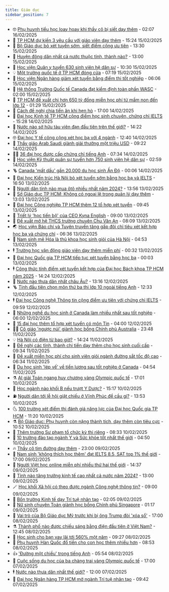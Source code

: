 ```yaml
---
title: Giáo dục
sidebar_position: 7
---
```


<!-- vnexpress-giao-duc:START -->
- 🤓 [Phụ huynh tiểu học loay hoay khi thầy cô bị siết dạy thêm](https://vnexpress.net/phu-huynh-tieu-hoc-loay-hoay-khi-thay-co-bi-siet-day-them-4848328.html) - 02:07 16/02/2025
- 🦆 [TP HCM dự kiến 3 yêu cầu với giáo viên dạy thêm](https://vnexpress.net/tp-hcm-du-kien-3-yeu-cau-voi-giao-vien-day-them-4849957.html) - 15:24 15/02/2025
- 🦩 [Bộ Giáo dục bỏ xét tuyển sớm, siết điểm cộng ưu tiên](https://vnexpress.net/bo-giao-duc-bo-xet-tuyen-som-siet-diem-cong-uu-tien-4848237.html) - 13:30 15/02/2025
- 🌮 [Huyện đông dân nhất cả nước thuộc tỉnh, thành nào?](https://vnexpress.net/huyen-dong-dan-nhat-ca-nuoc-thuoc-tinh-thanh-nao-4849950.html) - 13:00 15/02/2025
- 🔭 [Học viện Quân y tuyển 630 sinh viên hệ dân sự](https://vnexpress.net/hoc-vien-quan-y-tuyen-630-sinh-vien-he-dan-su-4849942.html) - 10:30 15/02/2025
- 💡 [Một trường quốc tế ở TP HCM đóng cửa](https://vnexpress.net/mot-truong-quoc-te-o-tp-hcm-dong-cua-4849895.html) - 07:19 15/02/2025
- 🥰 [Học viện Ngân hàng giảm xét tuyển bằng điểm thi tốt nghiệp](https://vnexpress.net/hoc-vien-ngan-hang-giam-xet-tuyen-bang-diem-thi-tot-nghiep-4849883.html) - 06:06 15/02/2025
- 🐲 [Hệ thống Trường Quốc tế Canada đạt kiểm định toàn phần WASC](https://vnexpress.net/he-thong-truong-quoc-te-canada-dat-kiem-dinh-toan-phan-wasc-4849797.html) - 02:00 15/02/2025
- 🦒 [TP HCM đề xuất chi hơn 650 tỷ đồng miễn học phí từ mầm non đến lớp 12](https://vnexpress.net/tp-hcm-de-xuat-chi-hon-650-ty-dong-mien-hoc-phi-tu-mam-non-den-lop-12-4849750.html) - 01:29 15/02/2025
- 🦆 [Cách đề nghị chia tiền ăn khi hẹn hò](https://vnexpress.net/cach-de-nghi-chia-tien-an-khi-hen-ho-4849734.html) - 17:00 14/02/2025
- 🧰 [Đại học Kinh tế TP HCM cộng điểm học sinh chuyên, chứng chỉ IELTS](https://vnexpress.net/dai-hoc-kinh-te-tp-hcm-cong-diem-hoc-sinh-chuyen-chung-chi-ielts-4849655.html) - 15:28 14/02/2025
- 🐘 [Nước nào sở hữu tàu viên đạn đầu tiên trên thế giới?](https://vnexpress.net/nuoc-nao-so-huu-tau-vien-dan-dau-tien-tren-the-gioi-4849691.html) - 14:22 14/02/2025
- 🤓 [Đại học Y tế công cộng xét học bạ với 4 ngành](https://vnexpress.net/dai-hoc-y-te-cong-cong-xet-hoc-ba-voi-4-nganh-4849647.html) - 12:40 14/02/2025
- 🧰 [Thầy giáo Arab Saudi giành giải thưởng một triệu USD](https://vnexpress.net/thay-giao-arab-saudi-gianh-giai-thuong-mot-trieu-usd-4849651.html) - 09:22 14/02/2025
- 🧑‍💻 [36 đại học được cấp chứng chỉ tiếng Anh](https://vnexpress.net/36-dai-hoc-duoc-cap-chung-chi-tieng-anh-vstep-4849525.html) - 07:34 14/02/2025
- 🫶 [Học viện Kỹ thuật quân sự tuyển hơn 750 sinh viên hệ dân sự](https://vnexpress.net/hoc-vien-ky-thuat-quan-su-tuyen-hon-750-sinh-vien-he-dan-su-4849406.html) - 02:59 14/02/2025
- 🪜 [Canada &#39;mất dấu&#39; gần 20.000 du học sinh Ấn Độ](https://vnexpress.net/canada-mat-dau-gan-20-000-du-hoc-sinh-an-do-4849323.html) - 00:06 14/02/2025
- 🎊 [Đại học Kiến trúc Hà Nội bỏ xét tuyển sớm bằng học bạ và IELTS](https://vnexpress.net/dai-hoc-kien-truc-ha-noi-bo-xet-tuyen-som-bang-hoc-ba-va-ielts-4848705.html) - 16:50 13/02/2025
- 🧐 [Người dân tỉnh nào mua ôtô nhiều nhất năm 2024?](https://vnexpress.net/nguoi-dan-tinh-nao-mua-oto-nhieu-nhat-nam-2024-4849141.html) - 13:56 13/02/2025
- 🌈 [Sở Giáo dục TP HCM: Không có ngoại lệ trong quản lý dạy thêm](https://vnexpress.net/so-giao-duc-tp-hcm-khong-co-ngoai-le-trong-quan-ly-day-them-4849257.html) - 13:03 13/02/2025
- 🥰 [Đại học Công nghiệp TP HCM thêm 12 tổ hợp xét tuyển](https://vnexpress.net/dai-hoc-cong-nghiep-tp-hcm-them-12-to-hop-xet-tuyen-4849116.html) - 09:45 13/02/2025
- 🎡 [Triết lý &#39;học tiến bộ&#39; của CEO Kyna English](https://vnexpress.net/triet-ly-hoc-tien-bo-cua-ceo-kyna-english-4847759.html) - 09:00 13/02/2025
- 🎊 [Đề xuất mở hệ THCS trường chuyên Chu Văn An](https://vnexpress.net/de-xuat-mo-he-thcs-truong-chuyen-chu-van-an-4849082.html) - 08:09 13/02/2025
- 🌏 [Học viện Báo chí và Tuyên truyền tăng gấp đôi chỉ tiêu xét kết hợp học bạ và chứng chỉ](https://vnexpress.net/hoc-vien-bao-chi-va-tuyen-truyen-tang-gap-doi-chi-tieu-xet-ket-hop-hoc-ba-va-chung-chi-4849016.html) - 06:36 13/02/2025
- 🥸 [Nam sinh mê Hóa là thủ khoa học sinh giỏi của Hà Nội](https://vnexpress.net/nam-sinh-me-hoa-la-thu-khoa-hoc-sinh-gioi-cua-ha-noi-4848145.html) - 04:53 13/02/2025
- 🕴 [Trường học vận động giáo viên dạy thêm miễn phí](https://vnexpress.net/truong-hoc-van-dong-giao-vien-day-them-mien-phi-4848165.html) - 00:32 13/02/2025
- 💂 [Đại học Quốc gia TP HCM tiếp tục xét tuyển bằng học bạ](https://vnexpress.net/dai-hoc-quoc-gia-tp-hcm-tiep-tuc-xet-tuyen-bang-hoc-ba-4848827.html) - 00:03 13/02/2025
- 🕴 [Công thức tính điểm xét tuyển kết hợp của Đại học Bách khoa TP HCM năm 2025](https://vnexpress.net/cong-thuc-tinh-diem-xet-tuyen-ket-hop-cua-dai-hoc-bach-khoa-tp-hcm-nam-2025-4848795.html) - 14:24 12/02/2025
- 🌋 [Nước nào thưa dân nhất châu Âu?](https://vnexpress.net/nuoc-nao-thua-dan-nhat-chau-au-4848774.html) - 13:16 12/02/2025
- 🪜 [Tỉnh đầu tiên chọn môn thứ ba thi lớp 10 ngoài tiếng Anh](https://vnexpress.net/tinh-dau-tien-chon-mon-thu-ba-thi-lop-10-ngoai-tieng-anh-4848750.html) - 12:33 12/02/2025
- 🕴 [Đại học Công nghệ Thông tin cộng điểm ưu tiên với chứng chỉ IELTS](https://vnexpress.net/diem-uu-tien-ielts-cua-dai-hoc-cong-nghe-thong-tin-dai-hoc-quoc-gia-tp-hcm-4848706.html) - 09:59 12/02/2025
- 🎃 [Những nghề du học sinh ở Canada làm nhiều nhất sau tốt nghiệp](https://vnexpress.net/nhung-nghe-du-hoc-sinh-o-canada-lam-nhieu-nhat-sau-tot-nghiep-4848489.html) - 06:00 12/02/2025
- 🦏 [15 đại học thêm tổ hợp xét tuyển có môn Tin](https://vnexpress.net/15-dai-hoc-them-to-hop-xet-tuyen-co-mon-tin-4848133.html) - 04:00 12/02/2025
- 🧑‍🏫 [Cô giáo &#39;ngược núi&#39; giành học bổng Chính phủ Australia](https://vnexpress.net/co-giao-nguoc-nui-gianh-hoc-bong-chinh-phu-australia-4845966.html) - 23:48 11/02/2025
- 💡 [Hà Nội có điện từ bao giờ?](https://vnexpress.net/ha-noi-co-dien-tu-bao-gio-4848311.html) - 14:24 11/02/2025
- 🐎 [Đề nghị các tỉnh, thành chi tiền dạy thêm cho học sinh cuối cấp](https://vnexpress.net/de-nghi-cac-tinh-thanh-chi-tien-day-them-cho-hoc-sinh-cuoi-cap-4848282.html) - 09:34 11/02/2025
- 🧰 [Đề xuất miễn học phí cho sinh viên giỏi ngành đường sắt tốc độ cao](https://vnexpress.net/de-xuat-mien-hoc-phi-cho-sinh-vien-gioi-nganh-duong-sat-toc-do-cao-4848164.html) - 06:34 11/02/2025
- 🙉 [Du học sinh &#39;lép vế&#39; về tiền lương sau tốt nghiệp ở Canada](https://vnexpress.net/du-hoc-sinh-lep-ve-ve-tien-luong-sau-tot-nghiep-o-canada-4847998.html) - 04:54 11/02/2025
- ⚗️ [AI giải Toán ngang huy chương vàng Olympic quốc tế](https://vnexpress.net/ai-giai-toan-ngang-huy-chuong-vang-olympic-quoc-te-4847946.html) - 17:01 10/02/2025
- 🌝 [Học ngành nào khối B nếu trượt Y Dược?](https://vnexpress.net/hoc-nganh-nao-khoi-b-neu-truot-y-duoc-4847182.html) - 15:17 10/02/2025
- ⛽️ [Người dân tới lễ hội giật chiếu ở Vĩnh Phúc để cầu gì?](https://vnexpress.net/nguoi-dan-toi-le-hoi-giat-chieu-o-vinh-phuc-de-cau-gi-4847886.html) - 13:53 10/02/2025
- 🌜 [100 trường xét điểm thi đánh giá năng lực của Đại học Quốc gia TP HCM](https://vnexpress.net/100-truong-xet-diem-thi-danh-gia-nang-luc-cua-dai-hoc-quoc-gia-tp-hcm-4847891.html) - 11:20 10/02/2025
- ⚗️ [Bộ Giáo dục: Phụ huynh còn nặng thành tích, dạy thêm còn tiêu cực](https://vnexpress.net/bo-giao-duc-phu-huynh-con-nang-thanh-tich-day-them-con-tieu-cuc-4847874.html) - 10:52 10/02/2025
- 🧰 [Thêm trường Sư phạm tổ chức kỳ thi riêng](https://vnexpress.net/them-truong-su-pham-to-chuc-ky-thi-rieng-4847788.html) - 08:33 10/02/2025
- 🤗 [10 trường đào tạo ngành Y và Sức khỏe tốt nhất thế giới](https://vnexpress.net/10-truong-dao-tao-nganh-y-va-suc-khoe-tot-nhat-the-gioi-4847715.html) - 04:50 10/02/2025
- 🔥 [Thầy cô tìm đường dạy thêm](https://vnexpress.net/giao-vien-tim-cach-day-them-tai-nha-vnepre-4847288.html) - 23:00 09/02/2025
- 💪 [Nam sinh &#39;không thích học thêm&#39; đạt IELTS 8.5, SAT top 1% thế giới](https://vnexpress.net/nam-sinh-khong-thich-hoc-them-dat-ielts-8-5-sat-top-1-the-gioi-4846933.html) - 17:00 09/02/2025
- 💂 [Người Việt học online miễn phí nhiều thứ hai thế giới](https://vnexpress.net/nguoi-viet-hoc-online-mien-phi-nhieu-thu-hai-the-gioi-4847384.html) - 14:37 09/02/2025
- 🌮 [Tỉnh nào tăng trưởng kinh tế cao nhất cả nước năm 2024?](https://vnexpress.net/tinh-nao-tang-truong-kinh-te-cao-nhat-ca-nuoc-nam-2024-4847469.html) - 13:00 09/02/2025
- 🪄 [Học khối Xã hội có theo được ngành Công nghệ thông tin?](https://vnexpress.net/hoc-khoi-xa-hoi-co-theo-duoc-nganh-cong-nghe-thong-tin-4847181.html) - 09:00 09/02/2025
- 🎡 [Bốn trường Kinh tế dạy Trí tuệ nhân tạo](https://vnexpress.net/bon-truong-kinh-te-day-tri-tue-nhan-tao-4847060.html) - 02:05 09/02/2025
- 🌈 [Nữ sinh chuyên Toán giành học bổng Chính phủ Singapore](https://vnexpress.net/nu-sinh-chuyen-toan-gianh-hoc-bong-chinh-phu-singapore-4847245.html) - 01:17 09/02/2025
- 🎊 [Vai trò của Bộ Giáo dục Mỹ trước khi bị ông Trump đòi &#39;xóa sổ&#39;](https://vnexpress.net/vai-tro-cua-bo-giao-duc-my-truoc-khi-bi-ong-trump-doi-xoa-so-4846896.html) - 17:00 08/02/2025
- ⚗️ [Thành phố nào được chiếu sáng bằng điện đầu tiên ở Việt Nam?](https://vnexpress.net/thanh-pho-nao-duoc-chieu-sang-bang-dien-dau-tien-o-viet-nam-4847261.html) - 12:45 08/02/2025
- 🌁 [Học sinh cho bạn vay lãi tới 560% một năm](https://vnexpress.net/hoc-sinh-cho-ban-vay-lai-toi-560-mot-nam-4847220.html) - 09:27 08/02/2025
- 🦏 [Phụ huynh Hàn Quốc đổ tiền cho con học thêm nhiều hơn](https://vnexpress.net/phu-huynh-han-quoc-do-tien-cho-con-hoc-them-nhieu-hon-4845952.html) - 08:53 08/02/2025
- 👍 [&#39;Đường một chiều&#39; trong tiếng Anh](https://vnexpress.net/duong-mot-chieu-trong-tieng-anh-4847184.html) - 05:54 08/02/2025
- 🌈 [Cuộc sống du học của ba chàng trai vàng Olympic quốc tế](https://vnexpress.net/cuoc-song-du-hoc-cua-ba-chang-trai-vang-olympic-quoc-te-4844324.html) - 17:00 07/02/2025
- 🕴 [Nước nào thưa dân nhất thế giới?](https://vnexpress.net/nuoc-nao-thua-dan-nhat-the-gioi-4847001.html) - 12:00 07/02/2025
- 🧰 [Đại học Ngân hàng TP HCM mở ngành Trí tuệ nhân tạo](https://vnexpress.net/dai-hoc-ngan-hang-tp-hcm-mo-nganh-tri-tue-nhan-tao-4846898.html) - 09:42 07/02/2025<!-- vnexpress-giao-duc:END -->
